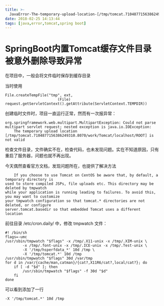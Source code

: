 ```yaml
---
title: >-
  JavaError-The-temporary-upload-location-[/tmp/tomcat.7104877156386249310.8070/work/Tomcat/localhost/ROOT]-is-not-valid
date: 2018-02-25 14:13:44
tags: [java,error,tomcat,spring boot]
---
```


# SpringBoot内置Tomcat缓存文件目录被意外删除导致异常

在项目中，一般会将文件临时保存到缓存目录

当时使用
```
File.createTempFile("tmp", ext,
                        (File) request.getServletContext().getAttribute(ServletContext.TEMPDIR))
```

创建临时文件时，项目一直运行正常，然而有一次报异常：

```
org.springframework.web.multipart.MultipartException: Could not parse multipart servlet request; nested exception is java.io.IOException: 
    The temporary upload location [/tmp/tomcat.7104877156386249310.8070/work/Tomcat/localhost/ROOT] is not valid
```

检查文件目录，文件确实不在，检查代码，也未发现问题。实在不知道原因，只有重启了服务器，问题也就不再出现。

 

今天偶然查看官方文档，发现问题所在，也提供了解决方法
```
    If you choose to use Tomcat on CentOS be aware that, by default, a temporary directory is
used to store compiled JSPs, file uploads etc. This directory may be deleted by tmpwatch
while your application is running leading to failures. To avoid this, you may want to customize 
your tmpwatch configuration so that tomcat.* directories are not deleted, or configure
server.tomcat.basedir so that embedded Tomcat uses a different location 
```
 

前往目录 /etc/cron.daily/ 中，修改 tmpwatch 文件：

```
#! /bin/sh
flags=-umc
/usr/sbin/tmpwatch "$flags" -x /tmp/.X11-unix -x /tmp/.XIM-unix \
        -x /tmp/.font-unix -x /tmp/.ICE-unix -x /tmp/.Test-unix \
        -X '/tmp/hsperfdata_*' 10d /tmp \
        -X '/tmp/tomcat.*' 10d /tmp
/usr/sbin/tmpwatch "$flags" 30d /var/tmp
for d in /var/{cache/man,catman}/{cat?,X11R6/cat?,local/cat?}; do
    if [ -d "$d" ]; then
        /usr/sbin/tmpwatch "$flags" -f 30d "$d"
    fi
done
```
 

可以看到添加了一行
```
-X '/tmp/tomcat.*' 10d /tmp
```